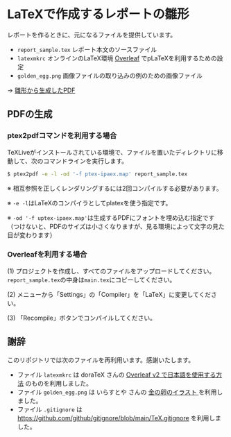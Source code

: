 # LaTeXで作成するレポートの雛形

レポートを作るときに、元になるファイルを提供しています。

* `report_sample.tex` レポート本文のソースファイル
* `latexmkrc` オンラインのLaTeX環境 [Overleaf](https://www.overleaf.com) でpLaTeXを利用するための設定
* `golden_egg.png` 画像ファイルの取り込みの例のための画像ファイル

→ [雛形から生成したPDF](https://tos-kamiya.github.io/latex_report_sample/report_sample.pdf)

## PDFの生成

### ptex2pdfコマンドを利用する場合

TeXLiveがインストールされている環境で、ファイルを置いたディレクトリに移動して、次のコマンドラインを実行します。

```sh
$ ptex2pdf -e -l -od '-f ptex-ipaex.map' report_sample.tex
```

※ 相互参照を正しくレンダリングするには2回コンパイルする必要があります。

※ `-e -l`はLaTeXのコンパイラとしてplatexを使う指定です。

※ `-od '-f uptex-ipaex.map'`は生成するPDFにフォントを埋め込む指定です（つけないと、PDFのサイズは小さくなりますが、見る環境によって文字の見た目が変わります）

### Overleafを利用する場合

(1) プロジェクトを作成し、すべてのファイルをアップロードしてください。`report_sample.tex`の中身は`main.tex`にコピーしてください。

(2) メニューから「Settings」の「Compiler」を「LaTeX」に変更してください。

(3) 「Recompile」ボタンでコンパイルしてください。

## 謝辞

このリポジトリでは次のファイルを再利用います。感謝いたします。

* ファイル `latexmkrc` は doraTeX さんの [Overleaf v2 で日本語を使用する方法](https://doratex.hatenablog.jp/entry/20180503/1525338512) のものを利用しました。
* ファイル `golden_egg.png` は いらすとや さんの [金の卵のイラスト ](https://www.irasutoya.com/2017/02/blog-post_426.html) を利用しました。
* ファイル `.gitignore` は <https://github.com/github/gitignore/blob/main/TeX.gitignore> を利用しました。
